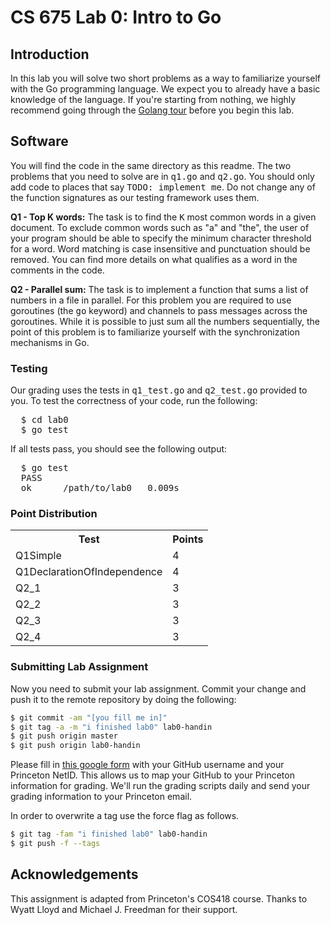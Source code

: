 # CS 675 Lab 0: Intro to Go

<h2>Introduction</h2>
<p>
  In this lab you will solve two short problems as a way to familiarize
  yourself with the Go programming language. We expect you to already have a
  basic knowledge of the language. If you're starting from nothing, we highly
  recommend going through the <a href="http://tour.golang.org/list">Golang tour</a>
  before you begin this lab.
</p>
<h2>Software</h2>
<p>
  You will find the code in the same directory as this readme. The two problems that you need to solve are in <tt>q1.go</tt>
  and <tt>q2.go</tt>. You should only add code to places that say <tt>TODO: implement me</tt>. 
  Do not change any of the function signatures as our testing framework uses them.
</p>

<p>
  <b>Q1 - Top K words:</b> The task is to find the <tt>K</tt> most common words in a
  given document. To exclude common words such as "a" and "the", the user of your program
  should be able to specify the minimum character threshold for a word. Word matching is
  case insensitive and punctuation should be removed. You can find more details on what
  qualifies as a word in the comments in the code.
</p>

<p>
  <b>Q2 - Parallel sum:</b> The task is to implement a function that sums a list of
  numbers in a file in parallel. For this problem you are required to use goroutines (the
  <tt>go</tt> keyword) and channels to pass messages across the goroutines. While it is
  possible to just sum all the numbers sequentially, the point of this problem is to
  familiarize yourself with the synchronization mechanisms in Go.
</p>

<h3>Testing</h3>

<p>
  Our grading uses the tests in <tt>q1_test.go</tt> and <tt>q2_test.go</tt> provided to you.
  To test the correctness of your code, run the following:
</p>
<pre>
  $ cd lab0
  $ go test
</pre>
<p>
  If all tests pass, you should see the following output:
</p>
<pre>
  $ go test
  PASS
  ok      /path/to/lab0   0.009s
</pre>

### Point Distribution

<table>
<tr><th>Test</th><th>Points</th></tr>
<tr><td>Q1Simple</td><td>4</td></tr>
<tr><td>Q1DeclarationOfIndependence</td><td>4</td></tr>
<tr><td>Q2_1</td><td>3</td></tr>
<tr><td>Q2_2</td><td>3</td></tr>
<tr><td>Q2_3</td><td>3</td></tr>
<tr><td>Q2_4</td><td>3</td></tr>
</table>

### Submitting Lab Assignment
<p> Now you need to submit your lab assignment. Commit your change
and push it to the remote repository by doing the following: </p>

```bash
$ git commit -am "[you fill me in]"
$ git tag -a -m "i finished lab0" lab0-handin
$ git push origin master
$ git push origin lab0-handin
```
<p>Please fill in <a href="https://forms.gle/xQEMTYZALsCdz5657">this
google form</a> with your GitHub username and your Princeton NetID.
This allows us to map your GitHub to your Princeton information for
grading. We'll run the grading scripts daily and send your grading
information to your Princeton email.</p>

<p>In order to overwrite a tag use the force flag as follows.</p>

```bash
$ git tag -fam "i finished lab0" lab0-handin
$ git push -f --tags
```

<h2>Acknowledgements</h2>
<p>This assignment is adapted from Princeton's COS418 course. Thanks
to Wyatt Lloyd and Michael J. Freedman for their support.</p>
